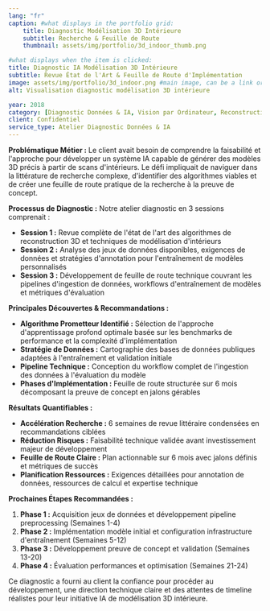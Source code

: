 ```yaml
---
lang: "fr"
caption: #what displays in the portfolio grid:
    title: Diagnostic Modélisation 3D Intérieure
    subtitle: Recherche & Feuille de Route
    thumbnail: assets/img/portfolio/3d_indoor_thumb.png

#what displays when the item is clicked:
title: Diagnostic IA Modélisation 3D Intérieure
subtitle: Revue État de l'Art & Feuille de Route d'Implémentation
image: assets/img/portfolio/3d_indoor.png #main image, can be a link or a file in assets/img/portfolio
alt: Visualisation diagnostic modélisation 3D intérieure

year: 2018
category: [Diagnostic Données & IA, Vision par Ordinateur, Reconstruction 3D]
client: Confidentiel
service_type: Atelier Diagnostic Données & IA
---
```


**Problématique Métier :**
Le client avait besoin de comprendre la faisabilité et l'approche pour développer un système IA capable de générer des modèles 3D précis à partir de scans d'intérieurs. Le défi impliquait de naviguer dans la littérature de recherche complexe, d'identifier des algorithmes viables et de créer une feuille de route pratique de la recherche à la preuve de concept.

**Processus de Diagnostic :**
Notre atelier diagnostic en 3 sessions comprenait :
- **Session 1 :** Revue complète de l'état de l'art des algorithmes de reconstruction 3D et techniques de modélisation d'intérieurs
- **Session 2 :** Analyse des jeux de données disponibles, exigences de données et stratégies d'annotation pour l'entraînement de modèles personnalisés
- **Session 3 :** Développement de feuille de route technique couvrant les pipelines d'ingestion de données, workflows d'entraînement de modèles et métriques d'évaluation

**Principales Découvertes & Recommandations :**
- **Algorithme Prometteur Identifié :** Sélection de l'approche d'apprentissage profond optimale basée sur les benchmarks de performance et la complexité d'implémentation
- **Stratégie de Données :** Cartographie des bases de données publiques adaptées à l'entraînement et validation initiale
- **Pipeline Technique :** Conception du workflow complet de l'ingestion des données à l'évaluation du modèle
- **Phases d'Implémentation :** Feuille de route structurée sur 6 mois décomposant la preuve de concept en jalons gérables

**Résultats Quantifiables :**
- **Accélération Recherche :** 6 semaines de revue littéraire condensées en recommandations ciblées
- **Réduction Risques :** Faisabilité technique validée avant investissement majeur de développement
- **Feuille de Route Claire :** Plan actionnable sur 6 mois avec jalons définis et métriques de succès
- **Planification Ressources :** Exigences détaillées pour annotation de données, ressources de calcul et expertise technique

**Prochaines Étapes Recommandées :**
1. **Phase 1 :** Acquisition jeux de données et développement pipeline preprocessing (Semaines 1-4)
2. **Phase 2 :** Implémentation modèle initial et configuration infrastructure d'entraînement (Semaines 5-12)
3. **Phase 3 :** Développement preuve de concept et validation (Semaines 13-20)
4. **Phase 4 :** Évaluation performances et optimisation (Semaines 21-24)

Ce diagnostic a fourni au client la confiance pour procéder au développement, une direction technique claire et des attentes de timeline réalistes pour leur initiative IA de modélisation 3D intérieure.